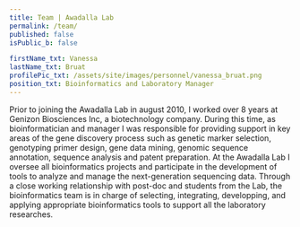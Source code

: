 ```yaml
---
title: Team | Awadalla Lab
permalink: /team/
published: false
isPublic_b: false

firstName_txt: Vanessa
lastName_txt: Bruat
profilePic_txt: /assets/site/images/personnel/vanessa_bruat.png
position_txt: Bioinformatics and Laboratory Manager
---
```


Prior to joining the Awadalla Lab in august 2010, I worked over 8 years at Genizon Biosciences Inc, a biotechnology company. During this time, as bioinformatician and manager I was responsible for providing support in key areas of the gene discovery process such as genetic marker selection, genotyping primer design, gene data mining, genomic sequence annotation, sequence analysis and patent preparation.
At the Awadalla Lab I oversee all bioinformatics projects and participate in the development of tools to analyze and manage the next-generation sequencing data. Through a close working relationship with post-doc and students from the Lab, the bioinformatics team is in charge of selecting, integrating, developping, and applying appropriate bioinformatics tools to support all the laboratory researches.
